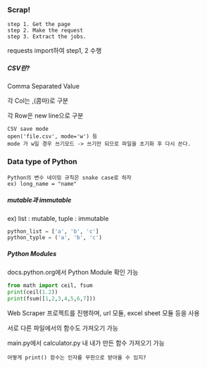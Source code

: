 ### Scrap!

```text
step 1. Get the page
step 2. Make the request
step 3. Extract the jobs.
```

requests import하여 step1, 2 수행



##### CSV란?

Comma Separated Value

각 Col는 ,(콤마)로 구분

각 Row은 new line으로 구분

```text
CSV save mode
open('file.csv', mode='w') 등
mode 가 w일 경우 쓰기모드 -> 쓰기만 되므로 파일을 초기화 후 다시 쓴다.
```









### Data type of Python

```text
Python의 변수 네이밍 규칙은 snake case로 하자
ex) long_name = "name"
```



##### mutable과 immutable

ex) list : mutable, tuple : immutable

```python
python_list = ['a', 'b', 'c']
python_typle = ('a', 'b', 'c')
```

##### Python Modules

docs.python.org에서 Python Module 확인 가능

```python
from math import ceil, fsum
print(ceil(1.2))
print(fsum([1,2,3,4,5,6,7]))
```

Web Scraper 프로젝트를 진행하며, url 모듈, excel sheet 모듈 등을 사용

서로 다른 파일에서의 함수도 가져오기 가능

main.py에서 calculator.py 내 내가 만든 함수 가져오기 가능

```text
어떻게 print() 함수는 인자를 무한으로 받아올 수 있지?
```


